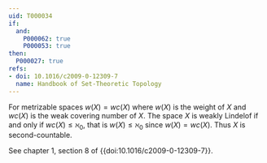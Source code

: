 ```yaml
---
uid: T000034
if:
  and:
    P000062: true
    P000053: true
then:
  P000027: true
refs:
- doi: 10.1016/c2009-0-12309-7
  name: Handbook of Set-Theoretic Topology
---
```


For metrizable spaces $w(X) = wc(X)$ where $w(X)$ is the weight of $X$ and $wc(X)$ is the weak covering number of $X$. The space $X$ is weakly Lindelof if and only if $wc(X)\leq \aleph_0$, that is $w(X)\leq \aleph_0$ since $w(X) = wc(X)$. Thus $X$ is second-countable.

See chapter 1, section 8 of {{doi:10.1016/c2009-0-12309-7}}.
